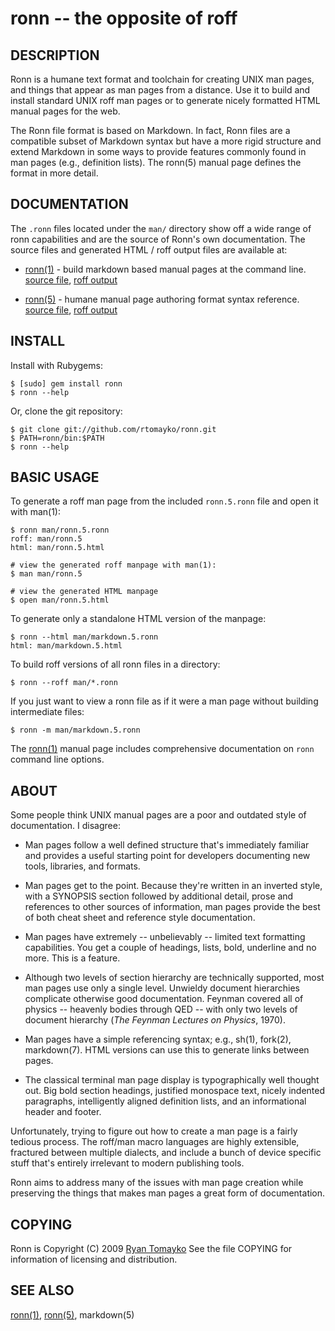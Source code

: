 ronn -- the opposite of roff
===========================

## DESCRIPTION

Ronn is a humane text format and toolchain for creating UNIX man
pages, and things that appear as man pages from a distance. Use it
to build and install standard UNIX roff man pages or to generate
nicely formatted HTML manual pages for the web.

The Ronn file format is based on Markdown. In fact, Ronn files are a
compatible subset of Markdown syntax but have a more rigid structure and
extend Markdown in some ways to provide features commonly found in man
pages (e.g., definition lists). The ronn(5) manual page defines the
format in more detail.

## DOCUMENTATION

The `.ronn` files located under the `man/` directory show off a wide
range of ronn capabilities and are the source of Ronn's own documentation.
The source files and generated HTML / roff output files are available
at:

  * [ronn(1)](http://rtomayko.github.com/ronn/ronn.1) -
    build markdown based manual pages at the command line.  
    [source file](http://github.com/rtomayko/ronn/blob/master/man/ronn.1.ronn),
    [roff output](http://github.com/rtomayko/ronn/blob/master/man/ronn.1)

  * [ronn(5)](http://rtomayko.github.com/ronn/ronn.5) -
    humane manual page authoring format syntax reference.  
    [source file](http://github.com/rtomayko/ronn/blob/master/man/ronn.5.ronn),
    [roff output](http://github.com/rtomayko/ronn/blob/master/man/ronn.5)

## INSTALL

Install with Rubygems:

    $ [sudo] gem install ronn
    $ ronn --help

Or, clone the git repository:

    $ git clone git://github.com/rtomayko/ronn.git
    $ PATH=ronn/bin:$PATH
    $ ronn --help

## BASIC USAGE

To generate a roff man page from the included `ronn.5.ronn` file and
open it with man(1):

    $ ronn man/ronn.5.ronn
    roff: man/ronn.5
    html: man/ronn.5.html

    # view the generated roff manpage with man(1):
    $ man man/ronn.5

    # view the generated HTML manpage
    $ open man/ronn.5.html

To generate only a standalone HTML version of the manpage:

    $ ronn --html man/markdown.5.ronn
    html: man/markdown.5.html

To build roff versions of all ronn files in a directory:

    $ ronn --roff man/*.ronn

If you just want to view a ronn file as if it were a man page without building
intermediate files:

    $ ronn -m man/markdown.5.ronn

The [ronn(1)](http://rtomayko.github.com/ronn/ronn.1) manual page includes
comprehensive documentation on `ronn` command line options.

## ABOUT

Some people think UNIX manual pages are a poor and outdated style of
documentation. I disagree:

- Man pages follow a well defined structure that's immediately
  familiar and provides a useful starting point for developers
  documenting new tools, libraries, and formats.

- Man pages get to the point. Because they're written in an inverted
  style, with a SYNOPSIS section followed by additional detail,
  prose and references to other sources of information, man pages
  provide the best of both cheat sheet and reference style
  documentation.

- Man pages have extremely -- unbelievably -- limited text
  formatting capabilities. You get a couple of headings, lists, bold,
  underline and no more. This is a feature.

- Although two levels of section hierarchy are technically
  supported, most man pages use only a single level. Unwieldy
  document hierarchies complicate otherwise good documentation.
  Feynman covered all of physics -- heavenly bodies through QED --
  with only two levels of document hierarchy (_The Feynman Lectures
  on Physics_, 1970).

- Man pages have a simple referencing syntax; e.g., sh(1), fork(2),
  markdown(7). HTML versions can use this to generate links between
  pages.

- The classical terminal man page display is typographically well
  thought out. Big bold section headings, justified monospace text,
  nicely indented paragraphs, intelligently aligned definition
  lists, and an informational header and footer.

Unfortunately, trying to figure out how to create a man page is a
fairly tedious process. The roff/man macro languages are highly
extensible, fractured between multiple dialects, and include a bunch
of device specific stuff that's entirely irrelevant to modern
publishing tools.

Ronn aims to address many of the issues with man page creation while
preserving the things that makes man pages a great form of
documentation.

## COPYING

Ronn is Copyright (C) 2009 [Ryan Tomayko](http://tomayko.com/about)
See the file COPYING for information of licensing and distribution.

## SEE ALSO

[ronn(1)](http://rtomayko.github.com/ronn/ronn.1),
[ronn(5)](http://rtomayko.github.com/ronn/ronn.5),
markdown(5)

